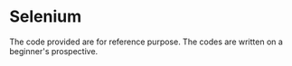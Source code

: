# Selenium
The code provided are for reference purpose. The codes are written on a beginner's prospective. 
